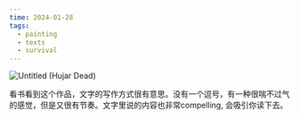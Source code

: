 ```yaml
---
time: 2024-01-28
tags:
  - painting
  - texts
  - survival
---
```

 
![Untitled (Hujar Dead)](https://media.discordapp.net/attachments/1201211561428131920/1201211576015925390/2018_219_cropped.png?ex=65c8fe75&is=65b68975&hm=6bbdec54eb475e84bf0c85ca5381be9609745de7a37eb5c374ce3e73c1ddc1f5&=&width=1030&height=1246)

看书看到这个作品，文字的写作方式很有意思。没有一个逗号，有一种很喘不过气的感觉，但是又很有节奏。文字里说的内容也非常compelling, 会吸引你读下去。